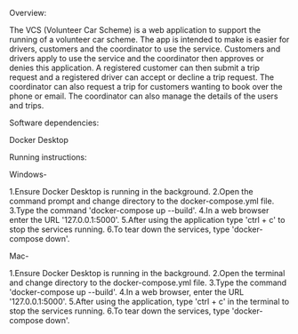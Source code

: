 Overview:

The VCS (Volunteer Car Scheme) is a web application to support the running of a volunteer car scheme. The app is intended to make is easier for drivers, customers and the coordinator to use the service. Customers and drivers apply to use the service and the coordinator then approves or denies this application. A registered customer can then submit a trip request and a registered driver can accept or decline a trip request. The coordinator can also request a trip for customers wanting to book over the phone or email. The coordinator can also manage the details of the users and trips.

Software dependencies:

Docker Desktop

Running instructions:

Windows- 

1.Ensure Docker Desktop is running in the background.
2.Open the command prompt and change directory to the docker-compose.yml file.
3.Type the command 'docker-compose up --build'.
4.In a web browser enter the URL '127.0.0.1:5000'.
5.After using the application type 'ctrl + c' to stop the services running.
6.To tear down the services, type 'docker-compose down'.

Mac- 

1.Ensure Docker Desktop is running in the background.
2.Open the terminal and change directory to the docker-compose.yml file.
3.Type the command 'docker-compose up --build'.
4.In a web browser, enter the URL '127.0.0.1:5000'.
5.After using the application, type 'ctrl + c' in the terminal to stop the services running.
6.To tear down the services, type 'docker-compose down'.


